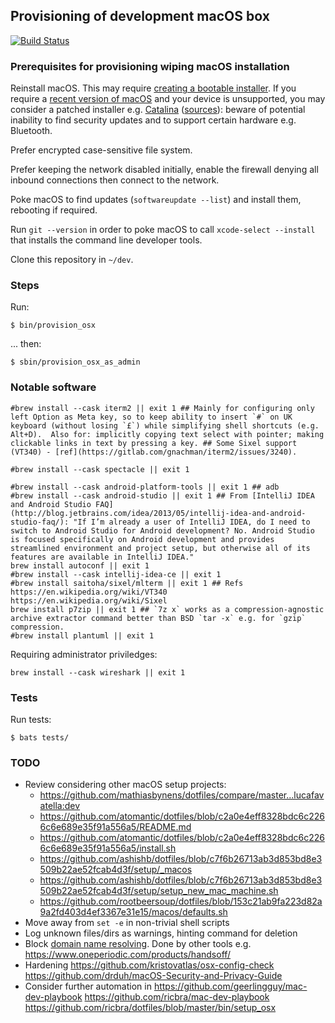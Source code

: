 ## Provisioning of development macOS box
[![Build Status](https://travis-ci.org/lucafavatella/provisioning-osx.svg?branch=master)](https://travis-ci.org/lucafavatella/provisioning-osx)

### Prerequisites for provisioning wiping macOS installation

Reinstall macOS.
This may require [creating a bootable installer](https://support.apple.com/en-us/HT201372).
If you require a [recent version of macOS](https://support.apple.com/en-us/HT201222) and your device is unsupported,
you may consider a patched installer e.g. [Catalina](http://dosdude1.com/catalina/) ([sources](https://github.com/dosdude1/macos-catalina-patcher/)):
beware of potential inability to find security updates and to support certain hardware e.g. Bluetooth.

Prefer encrypted case-sensitive file system.

Prefer keeping the network disabled initially,
enable the firewall denying all inbound connections
then connect to the network.

Poke macOS to find updates (`softwareupdate --list`)
and install them,
rebooting if required.

Run `git --version`
in order to poke macOS to call `xcode-select --install`
that installs the command line developer tools.

Clone this repository in `~/dev`.

### Steps

Run:

```
$ bin/provision_osx
```

... then:

```
$ sbin/provision_osx_as_admin
```

### Notable software

```
#brew install --cask iterm2 || exit 1 ## Mainly for configuring only left Option as Meta key, so to keep ability to insert `#` on UK keyboard (without losing `£`) while simplifying shell shortcuts (e.g. Alt+D).  Also for: implicitly copying text select with pointer; making clickable links in text by pressing a key. ## Some Sixel support (VT340) - [ref](https://gitlab.com/gnachman/iterm2/issues/3240).

#brew install --cask spectacle || exit 1

#brew install --cask android-platform-tools || exit 1 ## adb
#brew install --cask android-studio || exit 1 ## From [IntelliJ IDEA and Android Studio FAQ](http://blog.jetbrains.com/idea/2013/05/intellij-idea-and-android-studio-faq/): "If I’m already a user of IntelliJ IDEA, do I need to switch to Android Studio for Android development? No. Android Studio is focused specifically on Android development and provides streamlined environment and project setup, but otherwise all of its features are available in IntelliJ IDEA."
brew install autoconf || exit 1
#brew install --cask intellij-idea-ce || exit 1
#brew install saitoha/sixel/mlterm || exit 1 ## Refs https://en.wikipedia.org/wiki/VT340 https://en.wikipedia.org/wiki/Sixel
brew install p7zip || exit 1 ## `7z x` works as a compression-agnostic archive extractor command better than BSD `tar -x` e.g. for `gzip` compression.
#brew install plantuml || exit 1
```

Requiring administrator priviledges:
```
brew install --cask wireshark || exit 1
```

### Tests

Run tests:
```
$ bats tests/
```

### TODO

* Review considering other macOS setup projects:
  - https://github.com/mathiasbynens/dotfiles/compare/master...lucafavatella:dev
  - https://github.com/atomantic/dotfiles/blob/c2a0e4eff8328bdc6c2266c6e689e35f91a556a5/README.md
  - https://github.com/atomantic/dotfiles/blob/c2a0e4eff8328bdc6c2266c6e689e35f91a556a5/install.sh
  - https://github.com/ashishb/dotfiles/blob/c7f6b26713ab3d853bd8e3509b22ae52fcab4d3f/setup/_macos
  - https://github.com/ashishb/dotfiles/blob/c7f6b26713ab3d853bd8e3509b22ae52fcab4d3f/setup/setup_new_mac_machine.sh
  - https://github.com/rootbeersoup/dotfiles/blob/153c21ab9fa223d82a9a2fd403d4ef3367e31e15/macos/defaults.sh
* Move away from `set -e` in non-trivial shell scripts
* Log unknown files/dirs as warnings, hinting command for deletion
* Block [domain name resolving](https://threatpost.com/patrick-wardle-breaks-and-bypasses-macos-firewalls/134784/). Done by other tools e.g. https://www.oneperiodic.com/products/handsoff/
* Hardening https://github.com/kristovatlas/osx-config-check https://github.com/drduh/macOS-Security-and-Privacy-Guide
* Consider further automation in https://github.com/geerlingguy/mac-dev-playbook https://github.com/ricbra/mac-dev-playbook https://github.com/ricbra/dotfiles/blob/master/bin/setup_osx
